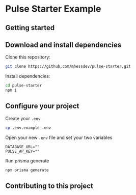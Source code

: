 # Pulse Starter Example

## Getting started

## Download and install dependencies

Clone this repository:

```bash
git clone https://github.com/mhessdev/pulse-starter.git
```

Install dependencies:

```bash
cd pulse-starter
npm i
```

## Configure your project

Create your `.env`

```bash
cp .env.example .env
```

Open your new `.env` file and set your two variables

```text
DATABASE_URL=""
PULSE_AP_KEY=""
```

Run prisma generate

```bash
npx prisma generate
```

## Contributing to this project
